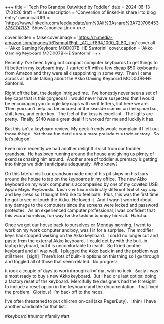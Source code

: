 +++
title = 'Tech Pro Grandpa Outwitted by Toddler'
date = 2024-06-13 17:01:26
draft = false
description = 'Conversion of linked-in share into blog entry'
canonicalURL = 'https://www.linkedin.com/feed/update/urn%3Ali%3Ashare%3A7207064533750747137'
ShowCanonicalLink = true

cover.hidden = false
cover.image = 'https://m.media-amazon.com/images/I/61smnafRFgL._AC_UF894,1000_QL80_.jpg'
cover.alt = 'Akko Gaming Keyboard MOD007B-HE Santorini'
cover.caption = 'Akko Gaming Keyboard MOD007B-HE Santorini'
+++

Recently, I’ve been trying out compact computer keyboards to get things to fit
better in my keyboard tray.  I started off with a few cheap $50 keyboards from
Amazon and they were all disappointing in some way.  Then I came across an
article talking about the Akko Gaming Keyboard MOD007B-HE Santorini.

Right off the bat, the design intrigued me.  I’ve honestly never seen a set of
key caps that is this gorgeous!  I would never have suspected that I would be
encouraging you to ogle key caps with serif letters, but here we are.  Then you
can’t help but be amazed at the seaside scenes on the space bar, shift keys, and
enter key.  The feel of the keys is excellent.  The lights are pretty.  Finally,
$140 was a great deal if it worked for me and luckily it has.

But this isn’t a keyboard review.  My geek friends would complain if I left out
those things.  Yet those fun details are a mere prelude to a toddler story.  So
let’s plug on!

Even more recently we had another delightful visit from our toddler grandson. 
He has been running around the house and giving us plenty of exercise chasing
him around.  Another area of toddler supremacy is getting into things we didn’t
anticipate adequately.  Who knew?

On this fateful visit our grandson made one of his pit stops on his tours around
the house to tap on the keyboards in my office.  The new Akko keyboard on my
work computer is accompanied by one of my coveted USB Apple Magic Keyboards. 
Each one has a distinctly different feel of key cap and key press so I thought
he’d like to feel both.  Plus, this was the first time he got to see or touch
the Akko.  He loved it.  And I wasn’t worried about any damage to the computers
since the screens were locked and password protected.  As an experienced
computer professional, I was confident that this was a harmless, fun way for the
toddler to enjoy his visit.  Hahaha.

Once we got our house back to ourselves on Monday morning, I went to work on my
work computer and boy, was I in for a surprise.  The modifier keys had stopped
working on the Akko keyboard.  I could no longer cut and paste from the external
Akko keyboard.  I could get by with the built-in laptop keyboard, but it is
uncomfortable to reach.  So I tried another keyboard and all was well.  I
plugged the Akko back in and the problem was still there.  [sigh]  There’s lots
of built-in options on this thing so I go through and toggled all of those that
seem related.  No progress.

It took a couple of days to work through all of that with no luck.  Sadly I was
almost ready to buy a new Akko keyboard.  But I had one last option: doing a
factory reset of the keyboard.  Mercifully the designers had the foresight to
include a reset option in the keyboard and the documentation.  That fixed the
problem.  Glorious!  I’m back off to the races.

I’ve often threatened to put children on-call (aka PagerDuty).  I think I have
another candidate for that list.

#keyboard #humor #family #art
